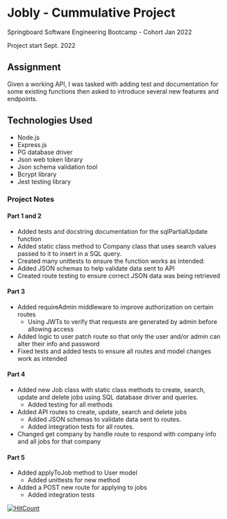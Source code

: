 # Jobly - Cummulative Project
Springboard Software Engineering Bootcamp - Cohort Jan 2022

Project start Sept. 2022

## Assignment
Given a working API, I was tasked with adding test and documentation for some existing functions then asked to introduce several new features and endpoints. 

## Technologies Used
- Node.js
- Express.js
- PG database driver
- Json web token library
- Json schema validation tool
- Bcrypt library
- Jest testing library

### Project Notes

#### Part 1 and 2
- Added tests and docstring documentation for the sqlPartialUpdate function
- Added static class method to Company class that uses search values passed to it to insert in a SQL query.
- Created many unittests to ensure the function works as intended:
- Added JSON schemas to help validate data sent to API
- Created route testing to ensure correct JSON data was being retrieved

#### Part 3
- Added requireAdmin middleware to improve authorization on certain routes
    - Using JWTs to verify that requests are generated by admin before allowing access
- Added logic to user patch route so that only the user and/or admin can alter their info and password
- Fixed tests and added tests to ensure all routes and model changes work as intended

#### Part 4
- Added new Job class with static class methods to create, search, update and delete jobs using SQL database driver and queries.
    - Added testing for all methods
- Added API routes to create, update, search and delete jobs
    - Added JSON schemas to validate data sent to routes.
    - Added integration tests for all routes.
- Changed get company by handle route to respond with company info and all jobs for that company

#### Part 5
- Added applyToJob method to User model
    - Added unittests for new method
- Added a POST new route for applying to jobs
    - Added integration tests
    
    

[![HitCount](https://hits.dwyl.com/nll004/express_API_jobly.svg?style=flat-square)](http://hits.dwyl.com/nll004/express_API_jobly)

